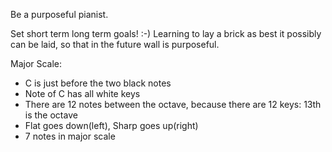 Be a purposeful pianist.

Set short term long term goals! :-)
Learning to lay a brick as best it possibly can be laid, so that in the future wall is purposeful.

Major Scale:
- C is just before the two black notes
- Note of C has all white keys
- There are 12 notes between the octave, because there are 12 keys: 13th is the octave
- Flat goes down(left), Sharp goes up(right)
- 7 notes in major scale

